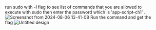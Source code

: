 run sudo with -l flag to see list of commands that you are allowed to execute with sudo then enter the password which is 'app-script-ch1' .
![Screenshot from 2024-08-06 13-41-08](https://github.com/user-attachments/assets/108dc23d-9e5a-43ac-9d0a-7b1e2f785307)
Run the command and get the flag 
![Untitled design](https://github.com/user-attachments/assets/6e537e75-adf6-4d98-93e7-f81a8cd59ef9)
